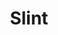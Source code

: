 ---
title: "Slint"
summary: "Slint was an American rock band formed in Louisville, KY in 1986. They disbanded following the recording of their second full-length album, Spiderland, in 1991. In 2005, 2007 and 2014 the band reunited to play a number of live shows. On the 2007 tour dates, in addition to performing songs from Spiderland and the untitled 10\", they also debuted a new composition called \"King's Approach.\" Their 2014 tour coincided with the release of a box set compiling a remastered version of the Spiderland LP, previously unreleased studio outtakes and demos, and a new documentary film about their origins and the Louisville music scene."
image: "slint.jpg"
---